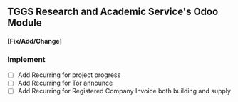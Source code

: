 ## TGGS Research and Academic Service's Odoo Module


#### [Fix/Add/Change]


### Implement
- [ ] Add Recurring for project progress
- [ ] Add Recurring for Tor announce
- [ ] Add Recurring for Registered Company Invoice both building and supply
